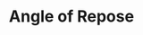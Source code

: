---
category: favorites
type: fiction

title: Angle of Repose
author-first: Wallace
author-last: Stegner
description: This is the description...
thumb: stegner-angle-of-repose.jpg
link: http://a.co/i4riudV
---